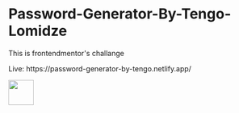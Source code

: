 # Password-Generator-By-Tengo-Lomidze
This is frontendmentor's challange
<p>Live: https://password-generator-by-tengo.netlify.app/</p>
<img src="https://password-generator-by-tengo.netlify.app/icon.png" width="50" height="50" />
